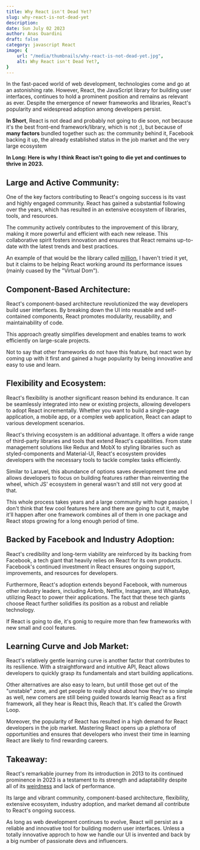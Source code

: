 ```yaml
---
title: Why React isn't Dead Yet?
slug: why-react-is-not-dead-yet
description: 
date: Sun July 02 2023
author: Anas Ouardini
draft: false
category: javascript React
image: {
    url: "/media/thumbnails/why-react-is-not-dead-yet.jpg",
    alt: Why React isn't Dead Yet?,
}
---
```


In the fast-paced world of web development, technologies come and go at an astonishing rate. However, React, the JavaScript library for building user interfaces, continues to hold a prominent position and remains as relevant as ever. Despite the emergence of newer frameworks and libraries, React's popularity and widespread adoption among developers persist.

**In Short**, React is not dead and probably not going to die soon, not because it's the best front-end framework/library, which is not ;), but because of **many factors** bundled together such as: the community behind it, Facebook backing it up, the already established status in the job market and the very large ecosystem

**In Long: Here is why I think React isn't going to die yet and continues to thrive in 2023.**

## Large and Active Community:
One of the key factors contributing to React's ongoing success is its vast and highly engaged community. React has gained a substantial following over the years, which has resulted in an extensive ecosystem of libraries, tools, and resources.

The community actively contributes to the improvement of this library, making it more powerful and efficient with each new release. This collaborative spirit fosters innovation and ensures that React remains up-to-date with the latest trends and best practices.

An example of that would be the library called [million](https://github.com/aidenybai/million), I haven't tried it yet, but it claims to be helping React working around its performance issues (mainly cuased by the "Virtual Dom").

## Component-Based Architecture:
React's component-based architecture revolutionized the way developers build user interfaces. By breaking down the UI into reusable and self-contained components, React promotes modularity, reusability, and maintainability of code.

This approach greatly simplifies development and enables teams to work efficiently on large-scale projects.

Not to say that other frameworks do not have this feature, but react won by coming up with it first and gained a huge popularity by being innovative and easy to use and learn.

## Flexibility and Ecosystem:
React's flexibility is another significant reason behind its endurance. It can be seamlessly integrated into new or existing projects, allowing developers to adopt React incrementally. Whether you want to build a single-page application, a mobile app, or a complex web application, React can adapt to various development scenarios.

React's thriving ecosystem is an additional advantage. It offers a wide range of third-party libraries and tools that extend React's capabilities. From state management solutions like Redux and MobX to styling libraries such as styled-components and Material-UI, React's ecosystem provides developers with the necessary tools to tackle complex tasks efficiently.

Similar to Laravel, this abundance of options saves development time and allows developers to focus on building features rather than reinventing the wheel, which JS' ecosystem in general wasn't and still not very good at that.

This whole process takes years and a large community with huge passion, I don't think that few cool features here and there are going to cut it, maybe it'll happen after one framework combines all of them in one package and React stops growing for a long enough period of time.

## Backed by Facebook and Industry Adoption:
React's credibility and long-term viability are reinforced by its backing from Facebook, a tech giant that heavily relies on React for its own products. Facebook's continued investment in React ensures ongoing support, improvements, and resources for developers.

Furthermore, React's adoption extends beyond Facebook, with numerous other industry leaders, including Airbnb, Netflix, Instagram, and WhatsApp, utilizing React to power their applications. The fact that these tech giants choose React further solidifies its position as a robust and reliable technology.

If React is going to die, it's gonig to require more than few frameworks with new small and cool features.

## Learning Curve and Job Market:
React's relatively gentle learning curve is another factor that contributes to its resilience. With a straightforward and intuitive API, React allows developers to quickly grasp its fundamentals and start building applications.

Other alternatives are also easy to learn, but untill those get out of the "unstable" zone, and get people to really shout about how they're so simple as well, new comers are still being guided towards learnig React as a first framework,
all they hear is React this, Reach that. It's called the Growth Loop.

Moreover, the popularity of React has resulted in a high demand for React developers in the job market. Mastering React opens up a plethora of opportunities and ensures that developers who invest their time in learning React are likely to find rewarding careers.

## Takeaway:

React's remarkable journey from its introduction in 2013 to its continued prominence in 2023 is a testament to its strength and adaptability despite all of its [weirdness](/posts/why-reactjs-is-weird) and lack of performance.

Its large and vibrant community, component-based architecture, flexibility, extensive ecosystem, industry adoption, and market demand all contribute to React's ongoing success.

As long as web development continues to evolve, React will persist as a reliable and innovative tool for building modern user interfaces. Unless a totally innovative approch to how we handle our UI is invented and back by a big number of passionate devs and influencers.